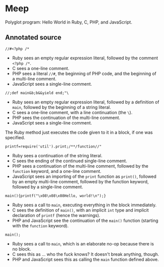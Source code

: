 # Meep

Polyglot program: Hello World in Ruby, C, PHP, and JavaScript.

## Annotated source

```
//#<?php /*
```

* Ruby sees an empty regular expression literal, followed by the comment `<?php /*`.
* C sees a one-line comment.
* PHP sees a literal `//#`, the beginning of PHP code, and the beginning of a multi-line comment.
* JavaScript sees a single-line comment.

```
//;def main&b;b&&yield end;"\
```

* Ruby sees an empty regular expression literal, followed by a definition of `main`, followed by the beginning of a string literal.
* C sees a one-line comment, with a line continuation (the `\`).
* PHP sees the continuation of the multi-line comment.
* JavaScript sees a single-line comment.

The Ruby method just executes the code given to it in a block, if one was specified.

```
printf=require('util').print;/**/function//"
```

* Ruby sees a continuation of the string literal.
* C sees the ending of the continued single-line comment.
* PHP sees a continuation of the multi-line comment, followed by the `function` keyword, and a one-line comment.
* JavaScript sees an importing of the `print` function as `print()`, followed by an empty multi-line comment, followed by the function keyword, followed by a single-line comment.

```
main(){printf("\x08\x08\x08Hello, world!\n");}
```

* Ruby sees a call to `main`, executing everything in the block immediately.
* C sees the definition of `main()`, with an implicit `int` type and implicit declaration of `printf` (hence the warnings).
* PHP and JavaScript see the continuation of the `main()` function (starting with the `function` keyword).

```
main();
```

* Ruby sees a call to `main`, which is an elaborate no-op because there is no block.
* C sees this as ... who the fuck knows? It doesn't break anything, though.
* PHP and JavaScript sees this as calling the `main` function defined above.
